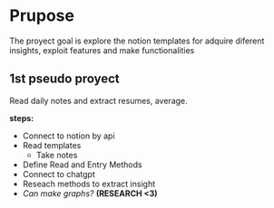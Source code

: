 # Prupose 
The proyect goal is explore the notion templates for adquire diferent insights, exploit features and make functionalities

## 1st pseudo proyect
Read daily notes and extract resumes, average.

**steps:**

* Connect to notion by api
* Read templates
    * Take notes
* Define Read and Entry Methods
* Connect to chatgpt
* Reseach methods to extract insight
* _Can make graphs?_ **(RESEARCH <3)**
